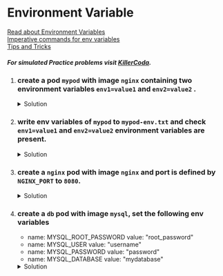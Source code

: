 # Environment Variable

[Read about Environment Variables](https://kubernetes.io/docs/tasks/inject-data-application/define-environment-variable-container/)
</br>
[Imperative commands for env variables](https://kubernetes.io/docs/reference/kubectl/generated/kubectl_set/kubectl_set_env/)
</br>
[Tips and Tricks](../../tips_and_tricks.md)

##### For simulated Practice problems visit [KillerCoda](https://killercoda.com/amitk).

1.  ### create a pod `mypod` with image `nginx` containing two environment variables `env1=value1` and `env2=value2` .
    
    <details><summary>Solution</summary>
      <p>

      ```bash
      #generate yaml file
      k run mypod --image=nginx --dry-run=client -o yaml > pod.yaml

      #update pod.yaml
      apiVersion: v1
      kind: Pod
      metadata:
        labels:
          run: mypod
        name: mypod
      spec:
        containers:
        - image: nginx
          name: mypod
          resources: {}
          env:
            - name: env1
              value: "value1"
            - name: env2
              value: "value2"
        dnsPolicy: ClusterFirst
        restartPolicy: Always


      # create the pod
      k create -f pod.yaml
      ```

      </p>
    </details>

1.  ### write env variables of `mypod` to `mypod-env.txt` and check `env1=value1` and `env2=value2` environment variables are present.
    
    <details><summary>Solution</summary>
      <p>

      ```bash
      # write env to a file
      k exec mypod -ti -- env > mypod-env.txt

      # print env variables
      cat mypod-env.txt
      # env1 and env2 must be present
      ```

      </p>
    </details>

1.  ### create a `nginx` pod with image `nginx` and port is defined by `NGINX_PORT` to `8080`.
    
    <details><summary>Solution</summary>
      <p>

      ```bash
      # create pod yaml file
      k run nginx --image=nginx --dry-run=client -o yaml > nginx.yaml

      # update nginx port to 8080 using env variable
      apiVersion: v1
      kind: Pod
      metadata:
        labels:
          run: nginx
        name: nginx
      spec:
        containers:
        - image: nginx
          name: nginx
          resources: {}
          env:
            - name: NGINX_PORT
              value: "8080"
        dnsPolicy: ClusterFirst
        restartPolicy: Always
      ```

      </p>
    </details>

1.  ### create a `db` pod with image `mysql`, set the following env variables
    - name: MYSQL_ROOT_PASSWORD
      value: "root_password"
    - name: MYSQL_USER
      value: "username"
    - name: MYSQL_PASSWORD
      value: "password"
    - name: MYSQL_DATABASE
      value: "mydatabase"
    
    <details><summary>Solution</summary>
      <p>

      ```bash
      # create pod yaml file
      k run db --image=mysql --dry-run=client -o yaml > db.yaml

      # set required env variables
      apiVersion: v1
      kind: Pod
      metadata:
        name: db
      spec:
        containers:
        - name: mysql
          image: mysql
          env:
          - name: MYSQL_ROOT_PASSWORD
            value: "root_password"
          - name: MYSQL_USER
            value: "username"
          - name: MYSQL_PASSWORD
            value: "password"
          - name: MYSQL_DATABASE
            value: "mydatabase"
      ```

      </p>
    </details>


